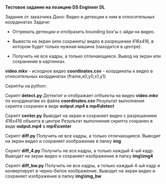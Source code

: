 **Тестовое задание на позицию DS Engineer DL**

Задание от заказчика 
Дано: Видео и детекции к ним в относительных координатах
Задачи:

 - Оттрекать детекции и отобразить bounding box'ы с айди на видео.

 - Вывести на экран (или сохранить) видео в разрешении 416x416, в котором будет только нужная машина (находится в центре).

 - Получить не все кадры, а только отличающиеся. Вывод на экран или сохранение в картинках.


**video.mkv** - исходное видео
**coordinates.csv** - координаты к видео в относительных координатах (frame,x0,y0,x1,y1) 

Скрипты на python:

Скрипт **detect.py**
Детектит и отображает отбъекты на видео **video.mkv** по координатам из файла **coordinates.csv**
Результат выполнения скрипта сохранен в виде **output.mp4 в mp4\detect**

Скрипт **center.py**
Выводит на экран и сохраняет видео с разрешением 416x416 объекта в центре
Результат выполнения скрипта сохранен в виде **output.mp4** в **mp4\center**

Скрипт **diff.py** 
Получить не все кадры, а только отличающиеся. Выводит на экран видео и сохраняет изображение в папку **img**

Скрипт **diff_4.py** 
Получить не все кадры, а только каждый 4-ый кадр. Выводит на экран видео и сохраняет изображение в папку **img\img4**

Скрипт **diff_bw.py** 
Получить не все кадры, а только каждый 4-ый кадр и конвертирует в черно-белое изображение. 
Выводит на экран видео и сохраняет изображение в папку **img\img_bw**